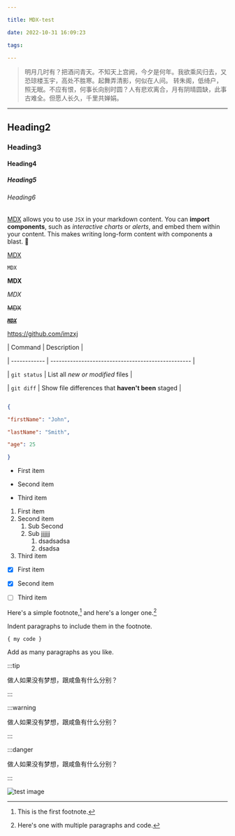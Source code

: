 ```yaml
---

title: MDX-test

date: 2022-10-31 16:09:23

tags:

---
```


> 明月几时有？把酒问青天。不知天上宫阙，今夕是何年。我欲乘风归去，又恐琼楼玉宇，高处不胜寒。起舞弄清影，何似在人间。
> 转朱阁，低绮户，照无眠。不应有恨，何事长向别时圆？人有悲欢离合，月有阴晴圆缺，此事古难全。但愿人长久，千里共婵娟。

  

---

  

## Heading2

  

### Heading3

  

#### Heading4

  

##### Heading5

  

###### Heading6

  

[MDX](https://mdxjs.com) allows you to use `JSX` in your markdown content. You can **import components**, such as *interactive charts* or *alerts*, and embed them within your content. This makes writing long-form content with components a blast. 🚀

  

[MDX](https://mdxjs.com)

`MDX`

**MDX**

_MDX_

~~MDX~~

~~_**[`MDX`](https://mdxjs.com)**_~~

  

https://github.com/imzxj

  

| Command | Description |

| ------------ | -------------------------------------------------- |

| `git status` | List all _new or modified_ files |

| `git diff` | Show file differences that **haven't been** staged |

  

```json

{

"firstName": "John",

"lastName": "Smith",

"age": 25

}

```

  

- First item

- Second item

- Third item

  

1. First item
2. Second item
    1. Sub Second
    2. Sub jjjjjj 
        1. dsadsadsa
        2. dsadsa
3. Third item

  

- [x] First item

- [x] Second item

- [ ] Third item

  

Here's a simple footnote,[^1] and here's a longer one.[^bignote]

  

[^1]: This is the first footnote.

  

[^bignote]: Here's one with multiple paragraphs and code.

  

Indent paragraphs to include them in the footnote.

  

`{ my code }`

  

Add as many paragraphs as you like.

  

:::tip

做人如果没有梦想，跟咸鱼有什么分别？

:::

  

:::warning

做人如果没有梦想，跟咸鱼有什么分别？

:::

  

:::danger

做人如果没有梦想，跟咸鱼有什么分别？

:::

  

![test image](/images/mdx-test.webp)